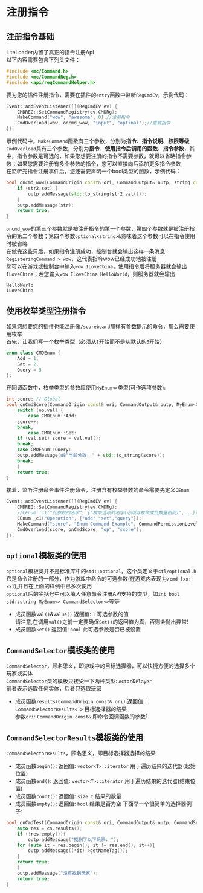 # 注册指令
## 注册指令基础
LiteLoader内置了真正的指令注册Api  
以下内容需要包含下列头文件：  
```cpp
#include <mc/Command.h>
#include <mc/CommandReg.h>
#include <api/regCommandHelper.h>
```
要为您的插件注册指令，需要在插件的`entry`函数中监听`RegCmdEv`，示例代码：  
```cpp
Event::addEventListener([](RegCmdEV ev) {
    CMDREG::SetCommandRegistry(ev.CMDRg);
    MakeCommand("wow", "awesome", 0);//注册指令
    CmdOverload(wow, oncmd_wow, "input", "optinal");//重载指令
});
```
示例代码中，`MakeCommand`函数有三个参数，分别为**指令**、**指令说明**、**权限等级**  
`CmdOverload`具有三个参数，分别为**指令**、**使用指令后调用的函数**、**指令参数**，其中，指令参数是可选的，如果您想要注册的指令不需要参数，就可以省略指令参数；如果您需要注册有多个参数的指令，您可以直接向后添加更多指令参数  
在监听完指令注册事件后，您还需要声明一个bool类型的函数，示例代码：  
```cpp
bool oncmd_wow(CommandOrigin const& ori, CommandOutput& outp, string const& str, optional<int>& str2) {
    if (str2.set) {
        outp.addMessage(std::to_string(str2.val()));
    }
    outp.addMessage(str);
    return true;
}
```
`oncmd_wow`的第三个参数就是被注册指令的第一个参数，第四个参数就是被注册指令的第二个参数；第四个参数`optional<string>&`意味着这个参数可以在指令使用时被省略  
在做完这些只后，如果指令注册成功，控制台就会输出这样一条消息：`RegisteringCommand > wow`，这代表指令wow已经成功地被注册  
您可以在游戏或控制台中输入`wow ILoveChina`，使用指令后将服务器就会输出`ILoveChina`；若您输入`wow ILoveChina HelloWorld`，则服务器就会输出
```
HelloWorld
ILoveChina
```
## 使用枚举类型注册指令
如果您想要您的插件也能注册像`/scoreboard`那样有参数提示的命令，那么需要使用枚举  
首先，让我们写一个枚举类型（必须从`1`开始而不是从默认的`0`开始） 
```cpp
enum class CMDEnum {
    Add = 1,
    Set = 2,
    Query = 3
};
```
在回调函数中，枚举类型的参数应使用`MyEnum<>`类型(可作选项参数):
```cpp
int score; // Global
bool onCmdScore(CommandOrigin const& ori, CommandOutput& outp, MyEnum<CMDEnum>& op, optional<int>& val) {
    switch (op.val) {
        case CMDEnum::Add:
	score++;
	break;
        case CMDEnum::Set: 
	if (val.set) score = val.val();
	break;
	case CMDEnum::Query:
	outp.addMessage(u8"当前分数: " + std::to_string(score));
	break;
    }
    return true;
}
```
接着，监听注册命令事件注册命令，注册含有枚举参数的命令需要先定义`CEnum`  
```cpp
Event::addEventListener([](RegCmdEV ev) {
    CMDREG::SetCommandRegistry(ev.CMDRg);
    //CEnum _c1("此参数的名字", {"枚举选项的名字(必须与枚举成员数量相同)",...});
    CEnum _c1("Operation", {"add","set","query"});
    MakeCommand("score", "Enum Command Example", CommandPermissionLevel::Normal/*==0*/);
    CmdOverload(score, onCmdScore, "op", "score");
});
```
## `optional`模板类的使用
`optional`模板类并不是标准库中的`std::optional`，这个类定义于`stl/optional.h`  
它是命令注册的一部分，作为游戏中命令的可选参数(在游戏内表现为`/cmd [xx: xx]`),并且在上面的样例中已多次使用  
`optional`后的尖括号中可以填入任意命令注册API支持的类型，如`int bool std::string MyEnum<> CommandSelector<>`等等  
- 成员函数`val()`&`value()`
  返回值: `T` 可选参数的值  
  请注意,在调用`val()`之前一定要确保`Set()`的返回值为真，否则会抛出异常!
- 成员函数`Set()`
  返回值: `bool` 此可选参数是否已被设置
## `CommandSelector`模板类的使用
`CommandSelector`，顾名思义，即游戏中的目标选择器，可以快捷方便的选择多个玩家或实体  
`CommandSelector`类的模板只接受一下两种类型: `Actor`&`Player`  
前者表示选取任何实体，后者只选取玩家  
- 成员函数`results(CommandOrigin const& ori)`
  返回值：`CommandSelectorResults<T>` 目标选择器的结果   
  参数`ori`: `CommandOrigin const&` 即命令回调函数的参数1
## `CommandSelectorResults`模板类的使用
`CommandSelectorResults`，顾名思义，即目标选择器选择的结果  
- 成员函数`begin()`: 
  返回值: `vector<T>::iterator` 用于遍历结果的迭代器(起始位置)
- 成员函数`end()`: 
  返回值: `vector<T>::iterator` 用于遍历结果的迭代器(结束位置)
- 成员函数`count()`:
  返回值: `size_t` 结果的数量
- 成员函数`empty()`:
  返回值: `bool` 结果是否为空
下面举一个很简单的选择器例子: 
```cpp
bool onCmdTest(CommandOrigin const& ori, CommandOutput& outp, CommandSelector<Player>& cs) {
    auto res = cs.results();
    if (!res.empty()){
        outp.addMessage("找到了以下玩家: ");
	for (auto it = res.begin(); it != res.end(); it++){
	    outp.addMessage((*it)->getNameTag());
	}
	return true;
    }
    outp.addMessage("没有找到玩家");
    return true;
}
```
